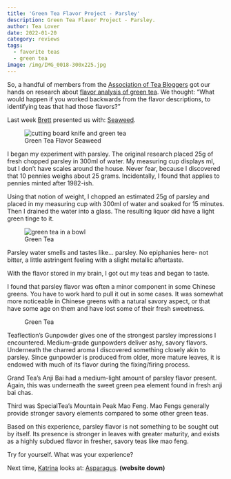 ```yaml
---
title: 'Green Tea Flavor Project - Parsley'
description: Green Tea Flavor Project - Parsley.
author: Tea Lover
date: 2022-01-20
category: reviews
tags:
  - favorite teas
  - green tea
image: /img/IMG_0018-300x225.jpg
---
```


So, a handful of members from the [Association of Tea Bloggers](http://teabloggers.net/) got our hands on research about [flavor analysis of green tea](http://www3.interscience.wiley.com/journal/117965908/abstract?CRETRY=1&SRETRY=0). We thought: “What would happen if you worked backwards from the flavor descriptions, to identifying teas that had those flavors?”

Last week [Brett](http://blackdragonteabar.blogspot.com/) presented us with: [Seaweed](http://blackdragonteabar.blogspot.com/2009/10/green-tea-flavor-project-seaweed.html).

<!-- image -->
<figure>
    <img class="rounded" src="/img/IMG_0010-225x300.jpg" alt="cutting board knife and green tea">
    <figcaption>Green Tea Flavor Seaweed</figcaption>
</figure>

I began my experiment with parsley. The original research placed 25g of fresh chopped parsley in 300ml of water. My measuring cup displays ml, but I don’t have scales around the house. Never fear, because I discovered that 10 pennies weighs about 25 grams. Incidentally, I found that applies to pennies minted after 1982-ish.

Using that notion of weight, I chopped an estimated 25g of parsley and placed in my measuring cup with 300ml of water and soaked for 15 minutes. Then I drained the water into a glass. The resulting liquor did have a light green tinge to it.

<!-- image -->
<figure>
    <img class="rounded" src="/img/IMG_0014-300x225.jpg" alt="green tea in a bowl">
    <figcaption>Green Tea</figcaption>
</figure>

Parsley water smells and tastes like… parsley. No epiphanies here- not bitter, a little astringent feeling with a slight metallic aftertaste.

With the flavor stored in my brain, I got out my teas and began to taste.

I found that parsley flavor was often a minor component in some Chinese greens. You have to work hard to pull it out in some cases. It was somewhat more noticeable in Chinese greens with a natural savory aspect, or that have some age on them and have lost some of their fresh sweetness.

<!-- image -->
<figure>
    <img class="rounded" src="/img/IMG_0018-300x225.jpg" alt="">
    <figcaption>Green Tea</figcaption>
</figure>

Teaflection’s Gunpowder gives one of the strongest parsley impressions I encountered. Medium-grade gunpowders deliver ashy, savory flavors. Underneath the charred aroma I discovered something closely akin to parsley. Since gunpowder is produced from older, more mature leaves, it is endowed with much of its flavor during the fixing/firing process.

Grand Tea’s Anji Bai had a medium-light amount of parsley flavor present. Again, this was underneath the sweet green pea element found in fresh anji bai chas.

Third was SpecialTea’s Mountain Peak Mao Feng. Mao Fengs generally provide stronger savory elements compared to some other green teas.

Based on this experience, parsley flavor is not something to be sought out by itself. Its presence is stronger in leaves with greater maturity, and exists as a highly subdued flavor in fresher, savory teas like mao feng.

Try for yourself. What was your experience?

Next time, [Katrina](http://teapages.blogspot.com/) looks at: [Asparagus](http://teapages.blogspot.com/2009/11/mmmtastes-like-asparagus.html). **(website down)**
